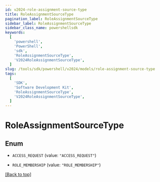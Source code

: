 ```yaml
---
id: v2024-role-assignment-source-type
title: RoleAssignmentSourceType
pagination_label: RoleAssignmentSourceType
sidebar_label: RoleAssignmentSourceType
sidebar_class_name: powershellsdk
keywords:
  [
    'powershell',
    'PowerShell',
    'sdk',
    'RoleAssignmentSourceType',
    'V2024RoleAssignmentSourceType',
  ]
slug: /tools/sdk/powershell/v2024/models/role-assignment-source-type
tags:
  [
    'SDK',
    'Software Development Kit',
    'RoleAssignmentSourceType',
    'V2024RoleAssignmentSourceType',
  ]
---
```


# RoleAssignmentSourceType

## Enum

- `ACCESS_REQUEST` (value: `"ACCESS_REQUEST"`)

- `ROLE_MEMBERSHIP` (value: `"ROLE_MEMBERSHIP"`)

[[Back to top]](#)
